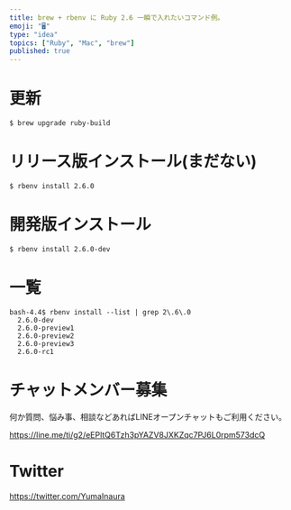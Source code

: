 ```yaml
---
title: brew + rbenv に Ruby 2.6 一瞬で入れたいコマンド例。
emoji: "🖥"
type: "idea"
topics: ["Ruby", "Mac", "brew"]
published: true
---
```


# 更新

```
$ brew upgrade ruby-build
```


# リリース版インストール(まだない)

```
$ rbenv install 2.6.0
```

# 開発版インストール

```
$ rbenv install 2.6.0-dev
```


# 一覧

```
bash-4.4$ rbenv install --list | grep 2\.6\.0
  2.6.0-dev
  2.6.0-preview1
  2.6.0-preview2
  2.6.0-preview3
  2.6.0-rc1
```











<!-- Update From Qiita API -->

# チャットメンバー募集


何か質問、悩み事、相談などあればLINEオープンチャットもご利用ください。

https://line.me/ti/g2/eEPltQ6Tzh3pYAZV8JXKZqc7PJ6L0rpm573dcQ





# Twitter


https://twitter.com/YumaInaura


<!-- Update From Qiita API -->


